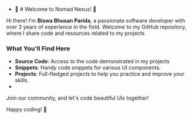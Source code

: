 - 👋 # Welcome to Nomad Nexus! 🎨

Hi there! I'm **Biswa Bhusan Parida**, a passionate software developer with over 3 years of experience in the field. Welcome to my GitHub repository, where I share code and resources related to my projects

### What You'll Find Here

- **Source Code**: Access to the code demonstrated in my projects
- **Snippets**: Handy code snippets for various UI components.
- **Projects**: Full-fledged projects to help you practice and improve your skills.
- 
Join our community, and let's code beautiful UIs together!

Happy coding! 🚀
